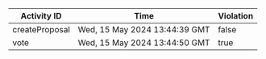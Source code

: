 | Activity ID | Time | Violation |
| --- | --- | --- |
| createProposal | Wed, 15 May 2024 13:44:39 GMT | false |
| vote | Wed, 15 May 2024 13:44:50 GMT | true |